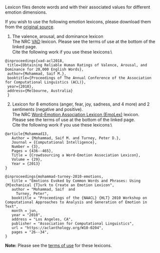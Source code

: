 Lexicon files denote words and with their associated values for different emotion dimensions.

If you wish to use the following emotion lexicons, please download them from the [original source](http://saifmohammad.com/WebPages/lexicons.html).

1. The valence, arousal, and dominance lexicon\
  The NRC [VAD](http://saifmohammad.com/WebPages/nrc-vad.html) lexicon. Please see the terms of use at the bottom of the linked page.\
  Cite the following work if you use these lexicons:\
 ```
 @inproceedings{vad-acl2018,
  title={Obtaining Reliable Human Ratings of Valence, Arousal, and Dominance for 20,000 English Words},
  author={Mohammad, Saif M.},
  booktitle={Proceedings of The Annual Conference of the Association for Computational Linguistics (ACL)},
  year={2018},
  address={Melbourne, Australia}
  }
  ```

2. Lexicon for 8 emotions (anger, fear, joy, sadness, and 4 more) and 2 sentiments (negative and positive).\
  The NRC [Word-Emotion Association Lexicon (EmoLex)](http://saifmohammad.com/WebPages/NRC-Emotion-Lexicon.htm) lexicon.\
  Please see the terms of use at the bottom of the linked page.\
  Cite the following work if you use these lexicons:\
 ```
 @article{Mohammad13,
	Author = {Mohammad, Saif M. and Turney, Peter D.},
	Journal = {Computational Intelligence},
	Number = {3},
	Pages = {436--465},
	Title = {Crowdsourcing a Word-Emotion Association Lexicon},
	Volume = {29},
	Year = {2013}
}

@inproceedings{mohammad-turney-2010-emotions,
    title = "Emotions Evoked by Common Words and Phrases: Using {M}echanical {T}urk to Create an Emotion Lexicon",
    author = "Mohammad, Saif  and
      Turney, Peter",
    booktitle = "Proceedings of the {NAACL} {HLT} 2010 Workshop on Computational Approaches to Analysis and Generation of Emotion in Text",
    month = jun,
    year = "2010",
    address = "Los Angeles, CA",
    publisher = "Association for Computational Linguistics",
    url = "https://aclanthology.org/W10-0204",
    pages = "26--34",
}
 ```
**Note:** Please see the [terms of use](http://saifmohammad.com/WebPages/lexicons.html) for these lexicons.
